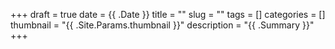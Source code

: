 +++ 
draft = true
date = {{ .Date }}
title = ""
slug = "" 
tags = []
categories = []
thumbnail = "{{ .Site.Params.thumbnail }}"
description = "{{ .Summary }}"
+++
